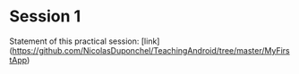 # Session 1

Statement of this practical session: [link] (https://github.com/NicolasDuponchel/TeachingAndroid/tree/master/MyFirstApp)
